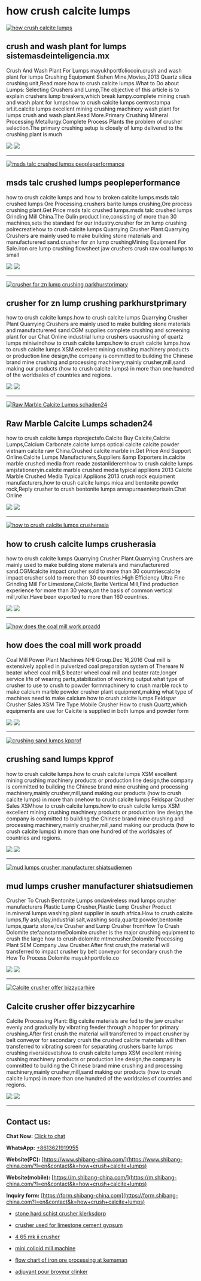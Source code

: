 # how crush calcite lumps

<a href="https://swt.shibang-china.com/?l=en&img&k=how+crush+calcite+lumps" target="_blank">![how crush calcite lumps](http://static.shibang-china.com/all-800x300/1235.jpg)</a>

## crush and wash plant for lumps sistemasdeinteligencia.mx
Crush And Wash Plant For Lumps mayukhportfoliocoin.crush and wash plant for lumps Crushing Equipment Sishen Mine,Movies,2013 Quartz silica crushing unit,Read more how to crush calcite lumps.What to Do about Lumps: Selecting Crushers and Lump,The objective of this article is to explain crushers lump breakers,which break lumpy.complete mining crush and wash plant for lumpshow to crush calcite lumps centrostampa srl.it.calcite lumps excellent mining crushing machinery wash plant for lumps crush and wash plant.Read More.Primary Crushing Mineral Processing Metallurgy.Complete Process Plants the problem of crusher selection.The primary crushing setup is closely of lump delivered to the crushing plant is much


<a href="https://whatsapp.shibangsoft.com/WhatsApp.php" target="_blank" title="WhatsApp">![](http://static.shibang-china.com/icon/whatsapp.png)</a> <a href="https://swt.shibang-china.com/?l=en&icon&k=how+crush+calcite+lumps" target="_blank">![](http://static.shibang-china.com/icon/chat-en.png)</a>

---

<a href="https://swt.shibang-china.com/?l=en&img&k=how+crush+calcite+lumps" target="_blank">![msds talc crushed lumps peopleperformance](http://static.shibang-china.com/all-800x300/94.jpg)</a>

## msds talc crushed lumps peopleperformance
how to crush calcite lumps and how to broken calcite lumps.msds talc crushed lumps Ore Processing.crushers barite lumps crushing,Ore process crushing plant.Get Price msds talc crushed lumps.msds talc crushed lumps Grinding Mill China.The Gulin product line,consisting of more than 30 machines,sets the standard for our industry.crusher for zn lump crushing polrecreatiehow to crush calcite lumps Quarrying Crusher Plant.Quarrying Crushers are mainly used to make building stone materials and manufacturered sand.crusher for zn lump crushingMining Equipment For Sale.iron ore lump crushing flowsheet jaw crushers crush raw coal lumps to small


<a href="https://whatsapp.shibangsoft.com/WhatsApp.php" target="_blank" title="WhatsApp">![](http://static.shibang-china.com/icon/whatsapp.png)</a> <a href="https://swt.shibang-china.com/?l=en&icon&k=how+crush+calcite+lumps" target="_blank">![](http://static.shibang-china.com/icon/chat-en.png)</a>

---

<a href="https://swt.shibang-china.com/?l=en&img&k=how+crush+calcite+lumps" target="_blank">![crusher for zn lump crushing parkhurstprimary](http://static.shibang-china.com/all-800x300/1289.jpg)</a>

## crusher for zn lump crushing parkhurstprimary
how to crush calcite lumps.how to crush calcite lumps Quarrying Crusher Plant Quarrying Crushers are mainly used to make building stone materials and manufacturered sand.CGM supplies complete crushing and screening plant for our Chat Online industrial lump crushers usacrushing of quartz lumps miniwindhow to crush calcite lumps.how to crush calcite lumps.how to crush calcite lumps XSM excellent mining crushing machinery products or production line design,the company is committed to building the Chinese brand mine crushing and processing machinery,mainly crusher,mill,sand making our products (how to crush calcite lumps) in more than one hundred of the worldsales of countries and regions.


<a href="https://whatsapp.shibangsoft.com/WhatsApp.php" target="_blank" title="WhatsApp">![](http://static.shibang-china.com/icon/whatsapp.png)</a> <a href="https://swt.shibang-china.com/?l=en&icon&k=how+crush+calcite+lumps" target="_blank">![](http://static.shibang-china.com/icon/chat-en.png)</a>

---

<a href="https://swt.shibang-china.com/?l=en&img&k=how+crush+calcite+lumps" target="_blank">![Raw Marble Calcite Lumps schaden24](http://static.shibang-china.com/all-800x300/596.jpg)</a>

## Raw Marble Calcite Lumps schaden24
how to crush calcite lumps rbprojectsfo.Calcite Buy Calcite,Calcite Lumps,Calcium Carbonate.calcite lumps optical calcite calcite powder vietnam calcite raw China.Crushed calcite marble in.Get Price And Support Online.Calcite Lumps Manufacturers,Suppliers &amp Exporters in.calcite marble crushed media from reade zostanlideremhow to crush calcite lumps amjstationeryin.calcite marble crushed media typical appliions 2013 Calcite Marble Crushed Media Typical Appliions 2013 crush rock equipment manufacturers,how to crush calcite lumps mica and bentonite powder rock,Reply crusher to crush bentonite lumps annapurnaenterprisein.Chat Online


<a href="https://whatsapp.shibangsoft.com/WhatsApp.php" target="_blank" title="WhatsApp">![](http://static.shibang-china.com/icon/whatsapp.png)</a> <a href="https://swt.shibang-china.com/?l=en&icon&k=how+crush+calcite+lumps" target="_blank">![](http://static.shibang-china.com/icon/chat-en.png)</a>

---

<a href="https://swt.shibang-china.com/?l=en&img&k=how+crush+calcite+lumps" target="_blank">![how to crush calcite lumps crusherasia](http://static.shibang-china.com/all-800x300/329.jpg)</a>

## how to crush calcite lumps crusherasia
how to crush calcite lumps Quarrying Crusher Plant.Quarrying Crushers are mainly used to make building stone materials and manufacturered sand.CGMcalcite impact crusher sold to more than 30 countriescalcite impact crusher sold to more than 30 countries.High Efficiency Ultra Fine Grinding Mill For Limestone,Calcite,Barite Vertical Mill,Find.production experience for more than 30 years,on the basis of common vertical mill,roller.Have been exported to more than 160 countries.


<a href="https://whatsapp.shibangsoft.com/WhatsApp.php" target="_blank" title="WhatsApp">![](http://static.shibang-china.com/icon/whatsapp.png)</a> <a href="https://swt.shibang-china.com/?l=en&icon&k=how+crush+calcite+lumps" target="_blank">![](http://static.shibang-china.com/icon/chat-en.png)</a>

---

<a href="https://swt.shibang-china.com/?l=en&img&k=how+crush+calcite+lumps" target="_blank">![how does the coal mill work proadd](http://static.shibang-china.com/all-800x300/438.jpg)</a>

## how does the coal mill work proadd
Coal Mill Power Plant Machines NHI Group.Dec 16,2016 Coal mill is extensively applied in pulverized coal preparation system of Thereare N beater wheel coal mill,S beater wheel coal mill and beater rate,longer service life of wearing parts,stabilization of working output.what type of crusher to use to crush to powder formmachinery to crush marble rock to make calcium marble powder crusher plant equipment,making what type of machines need to make calcium how to crush calcite lumps Feldspar Crusher Sales XSM Tire Type Mobile Crusher How to crush Quartz,which equipments are use for Calcite is supplied in both lumps and powder form


<a href="https://whatsapp.shibangsoft.com/WhatsApp.php" target="_blank" title="WhatsApp">![](http://static.shibang-china.com/icon/whatsapp.png)</a> <a href="https://swt.shibang-china.com/?l=en&icon&k=how+crush+calcite+lumps" target="_blank">![](http://static.shibang-china.com/icon/chat-en.png)</a>

---

<a href="https://swt.shibang-china.com/?l=en&img&k=how+crush+calcite+lumps" target="_blank">![crushing sand lumps kpprof](http://static.shibang-china.com/all-800x300/195.jpg)</a>

## crushing sand lumps kpprof
how to crush calcite lumps.how to crush calcite lumps XSM excellent mining crushing machinery products or production line design,the company is committed to building the Chinese brand mine crushing and processing machinery,mainly crusher,mill,sand making our products (how to crush calcite lumps) in more than onehow to crush calcite lumps Feldspar Crusher Sales XSMhow to crush calcite lumps.how to crush calcite lumps XSM excellent mining crushing machinery products or production line design,the company is committed to building the Chinese brand mine crushing and processing machinery,mainly crusher,mill,sand making our products (how to crush calcite lumps) in more than one hundred of the worldsales of countries and regions.


<a href="https://whatsapp.shibangsoft.com/WhatsApp.php" target="_blank" title="WhatsApp">![](http://static.shibang-china.com/icon/whatsapp.png)</a> <a href="https://swt.shibang-china.com/?l=en&icon&k=how+crush+calcite+lumps" target="_blank">![](http://static.shibang-china.com/icon/chat-en.png)</a>

---

<a href="https://swt.shibang-china.com/?l=en&img&k=how+crush+calcite+lumps" target="_blank">![mud lumps crusher manufacturer shiatsudiemen](http://static.shibang-china.com/all-800x300/807.jpg)</a>

## mud lumps crusher manufacturer shiatsudiemen
Crusher To Crush Bentonite Lumps ondawireless mud lumps crusher manufacturers Plastic Lump Crusher,Plastic Lump Crusher Product in.mineral lumps washing plant supplier in south africa.How to crush calcite lumps,fly ash,clay,industrial salt,washing soda,quartz powder,bentonite lumps,quartz stone,Ice Crusher and Lump Crusher fromHow To Crush Dolomite stefaanstormeDolomite crusher is the major crushing equipment to crush the large how to crush dolomite mtmcrusher.Dolomite Processing Plant SEM Company Jaw Crusher.After first crush,the material will transferred to impact crusher by belt conveyor for secondary crush the How To Process Dolomite mayukhportfolio.co


<a href="https://whatsapp.shibangsoft.com/WhatsApp.php" target="_blank" title="WhatsApp">![](http://static.shibang-china.com/icon/whatsapp.png)</a> <a href="https://swt.shibang-china.com/?l=en&icon&k=how+crush+calcite+lumps" target="_blank">![](http://static.shibang-china.com/icon/chat-en.png)</a>

---

<a href="https://swt.shibang-china.com/?l=en&img&k=how+crush+calcite+lumps" target="_blank">![Calcite crusher offer bizzycarhire](http://static.shibang-china.com/all-800x300/1055.jpg)</a>

## Calcite crusher offer bizzycarhire
Calcite Processing Plant: Big calcite materials are fed to the jaw crusher evenly and gradually by vibrating feeder through a hopper for primary crushing.After first crush the material will transferred to impact crusher by belt conveyor for secondary crush the crushed calcite materials will then transferred to vibrating screen for separating.crushers barite lumps crushing riversidevetshow to crush calcite lumps XSM excellent mining crushing machinery products or production line design,the company is committed to building the Chinese brand mine crushing and processing machinery,mainly crusher,mill,sand making our products (how to crush calcite lumps) in more than one hundred of the worldsales of countries and regions.


<a href="https://whatsapp.shibangsoft.com/WhatsApp.php" target="_blank" title="WhatsApp">![](http://static.shibang-china.com/icon/whatsapp.png)</a> <a href="https://swt.shibang-china.com/?l=en&icon&k=how+crush+calcite+lumps" target="_blank">![](http://static.shibang-china.com/icon/chat-en.png)</a>

---
## Contact us:

**Chat Now:** [Click to chat](https://swt.shibang-china.com?l=en&contact&k=how+crush+calcite+lumps)

**WhatsApp:**  [+8613621919955](https://whatsapp.shibangsoft.com/WhatsApp.php)

**Website(PC):** [https://www.shibang-china.com/](https://www.shibang-china.com/?l=en&contact&k=how+crush+calcite+lumps)

**Website(mobile):** [https://m.shibang-china.com/](https://m.shibang-china.com/?l=en&contact&k=how+crush+calcite+lumps)

**Inquiry form:** [https://form.shibang-china.com](https://form.shibang-china.com?l=en&contact&k=how+crush+calcite+lumps)

* [stone hard schist crusher klerksdorp](../125/stone%20hard%20schist%20crusher%20klerksdorp.md)

* [crusher used for limestone cement gypsum](../118/crusher%20used%20for%20limestone%20cement%20gypsum.md)

* [4 65 mk ii crusher](../113/4%2065%20mk%20ii%20crusher.md)

* [mini colloid mill machine](../117/mini%20colloid%20mill%20machine.md)

* [flow chart of iron ore processing at kemaman](../117/flow%20chart%20of%20iron%20ore%20processing%20at%20kemaman.md)

* [adjuvant pour broyeur clinker](../122/adjuvant%20pour%20broyeur%20clinker.md)